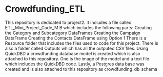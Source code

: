 # Crowdfunding_ETL

This repository is dedicated to project2.
It includes a file called ETL_Mini_Project_Code_M.B which includes the following parts:
  Creating the Category and Subcategory DataFrames
  Creating the Campaign DataFrame
  Creating the Contacts DataFrame using Option 1
There is a Resource folder that includes the files used to code for this project.
There is also a folder called Outputs which has all the outputed CSV files.
Using QuickDBD a crowdfunding database model is created which is also attached to this repository.
  One is the image of the model and a text file which includes the QuickDBD code.
Lastly, a Postgres data base was created and is also attached to this repository as crowdfunding_db_schema

  
  
